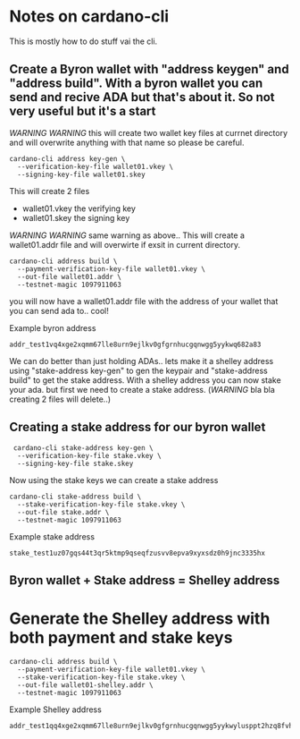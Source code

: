# Notes on cardano-cli

This is mostly how to do stuff vai the cli.

## Create a Byron wallet with "address keygen" and "address build". With a byron wallet you can send and recive ADA but that's about it. So not very useful but it's a start

*WARNING* *WARNING* this will create two wallet key files at currnet directory and will overwrite anything with that name so please be careful. 

```
cardano-cli address key-gen \
  --verification-key-file wallet01.vkey \
  --signing-key-file wallet01.skey
```

This will create 2 files
* wallet01.vkey the verifying key 
* wallet01.skey the signing key

*WARNING* *WARNING* same warning as above.. This will create a wallet01.addr file and will overwirte if exsit in current directory.

```
cardano-cli address build \
  --payment-verification-key-file wallet01.vkey \
  --out-file wallet01.addr \
  --testnet-magic 1097911063
```
you will now have a wallet01.addr file with the address of your wallet that you can send ada to.. cool!

Example byron address
```
addr_test1vq4xge2xqmm67lle8urn9ejlkv0gfgrnhucgqnwgg5yykwq682a83
```
We can do better than just holding ADAs.. lets make it a shelley address using "stake-address key-gen" to gen the keypair and "stake-address build" to get the stake address. With a shelley address you can now stake your ada. but first we need to create a stake address. (*WARNING* bla bla creating 2 files will delete..)
## Creating a stake address for our byron wallet
```
 cardano-cli stake-address key-gen \
  --verification-key-file stake.vkey \
  --signing-key-file stake.skey
```
Now using the stake keys we can create a stake address
```
cardano-cli stake-address build \
  --stake-verification-key-file stake.vkey \
  --out-file stake.addr \
  --testnet-magic 1097911063
```
Example stake address
```
stake_test1uz07gqs44t3qr5ktmp9qseqfzusvv8epva9xyxsdz0h9jnc3335hx
```
## Byron wallet + Stake address = Shelley address

# Generate the Shelley address with both payment and stake keys
```
cardano-cli address build \
  --payment-verification-key-file wallet01.vkey \
  --stake-verification-key-file stake.vkey \
  --out-file wallet01-shelley.addr \
  --testnet-magic 1097911063
```
Example Shelley address
```
addr_test1qq4xge2xqmm67lle8urn9ejlkv0gfgrnhucgqnwgg5yykwylusppt2hzq8fvhkz2ppjqj9eqcc0jze62vgdq6ylwt98swh5q86
```
